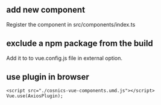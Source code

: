 ## add new component
Register the component in src/components/index.ts

## exclude a npm package from the build
Add it to to vue.config.js file in external option.

## use plugin in browser
`<script src="./cosnics-vue-components.umd.js"></script>`
`Vue.use(AxiosPlugin);`
